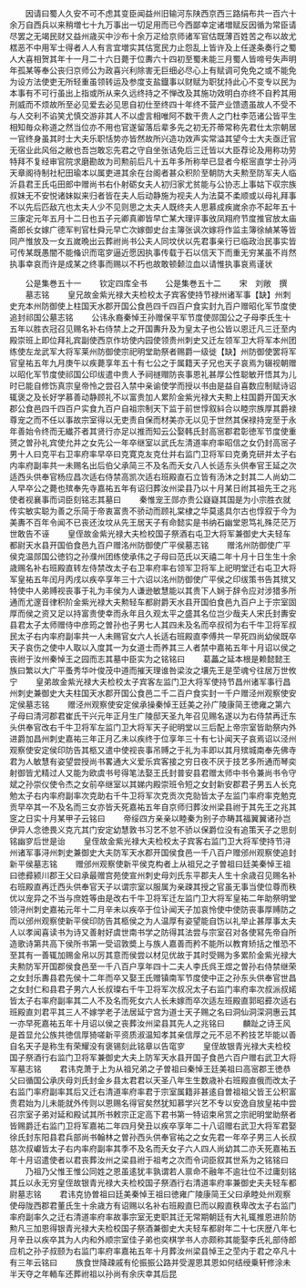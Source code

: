 <!-- { "loadSidebar": true } -->
　　因请曰蜀人久安不可不虑其变臣闻益州旧输河东陕西京西三路绢布共一百六十余万自西兵以来稍増七十九万事出一切足用而已今西鄙幸定诸増赋反因循为常臣请尽罢之无竭民财又益州歳买中沙布十余万疋给京师诸军官估既薄百姓苦之布以故尤楛恶不中用军士得者人人有言宜増实其估宽民力止怨乱上皆许及上任遂条奏行之蜀人大喜相贺其年十一月二十六日薨于位夀六十四初至蜀未能三月蜀人皆啼号失声明年孤某等奉公丧归京师公为政喜兴利除害无巨细必尽心上有赋调可免免之或不能免为设方法使吏无所轻重虽领转运及参度支盐鐡事以财赋为职犹持此心不变专以民为本事有不可行虽出上指或所从来久远终持之不惮改及其施功效明白亦终不自矜其用刑威而不烦故所至必见爱去必见思自初仕至终四十年终不营产业馈遗虽故人不受不与人交利不谄笑尤慎交游非其人不以虚言相唯阿不数干贵人之门杜李范诸公皆平生相知毎众称道之然当位亦不用也官遂留落后辈多先之初无芥蒂常称先君仕太宗朝居一官终身虽其时士大夫乐职恬势亦皆然故所兴造功效声实常溢其望今士大夫亟迁官无宿业此风俗之敝也吾岂敢忘先君之守自坐张诘免后三迁皆以大臣荐论及用称功劳特拜不复经审官院求磨勘故为司勲前后凡十五年多所称举已显者今枢宻直学士孙沔天章阁待制社杞田瑜本以属吏进其余在台阁者甚众积阶至朝防大夫勲至防军夫人临沂县君王氏屯田郎中赠尚书右仆射砺女夫人初归家尤贫能与公协志上事姑下収宗族叔妹无不安悦诸妹姒来归者皆在夫人后动静施为视夫人为法莫不柔顺或以母礼拜事不以先后匹敌亢也太夫人少不见则思之太夫人既终夫人思慕成疾嵗余亦不起年五十三康定元年五月十二日也五子元卿真卿皆早亡某大理评事攽凤翔府节度推官放太庙斋郎长女嫁广德军判官杜舜元早亡次嫁御史台主簿张讽次嫁将作监主簿徐緽某等皆同产惟放及一女五嵗晩出云葬祔尚书公夫人同坟伏以先君事亲行已临政治民事实皆可传某既愚闇不能偹识而窀穸逼近愿因执事传载于石以信天下而重无穷某虽不肖然执事幸哀而许是成某之终事而赐以不朽也故敢顿颡泣血以请惟执事哀焉谨状















　　公是集巻五十一
　　钦定四库全书
　　公是集巻五十二
　　宋　刘敞　撰
　　墓志铭
　　皇兄故金紫光禄大夫检校太子宾客使持节禄州诸军事【缺】州刺史充本州防御使上柱国天水郡开国公食邑四千四百户食实封九百户赠昭化军节度使追封祁国公墓志铭
　　公讳永裔秦悼王孙赠保平军节度使郧国公之子母李氏生十五年以胜衣冠召见赐名补右侍禁上之开国夀升及为皇太子也公皆以恩迁凡三迁至内殿崇班上即位拜礼宾副使西京作坊使内园使领贵州刺史又迁左领军卫大将军本州团练使左龙武军大将军莱州防御使宗祀明堂助祭者赐爵一级徙【缺】州防御使罢将军官皇祐五年九月庚午以疾薨享年五十有七公之于属籍天子兄也天子哀焉为辍视朝赠以昭化军节度使祁国公印绂遣中贵人予祠禭赗防丧事恩礼甚厚公性聪敏开悟其为儿时已能自修饬真宗皇帝怜之尝召入禁中亲谕使学而授以书由是益自喜数应制赋诗诏辄褒之及长好学慕善动静顾礼不以富贵加人累阶金紫光禄大夫勲上柱国爵开国天水郡公食邑四千四百户实食九百户自祖宗制天下监于前世惇叙紏合以睦宗族厚其爵禄尊宠之而不任以事故宗室得以无吏责自保而材美亦无以见于世然其保禄持宠至于永年善始令终而无纎芥者其贤行亦足以推而知云公娶韩氏封高宻郡君彰徳军节度使重赟之曽孙礼宾使允并之女先公一年卒继室以武氏左清道率府率昭信之女仍封高宻子男十人曰克平右卫率府率早卒曰克寛克友克仕并右监门卫将军曰克勇克研并太子右内率府副率共一未赐名出后伯父承简三不及名而夭女八人长适东头供奉官王延之次适西头供奉官杨应昌次适右侍禁高凯次适右班殿直石立皆有汤沐之封其二人尚幼二人早卒公之薨也殡奉先寺嘉祐五年有诏归葬汝州梁县乃以十月某日祔其祖先王之兆使者视襄事而词臣刻铭志其墓曰
　　秦惟宠王郧亦贵公嶷嶷其国是为小宗胜衣就传实敏实聪为善之乐简于帝衷富贵不骄动而顾礼棠棣之华莫逺具尔古也惇叙于今为美夀不百年令闻不已丧还汝坟从先王居天子有命懿实是书纳石幽堂恩笃礼殊茫茫万世敢告不诬
　　皇侄故金紫光禄大夫检校国子祭酒右屯卫大将军兼御史大夫轻车都尉天水县开国伯食邑九百户赠洺州防御使广平侯墓志铭
　　赠洺州防御使广平侯克温郧国公徳钧之孙濮州团练使承伟之子母曰范氏以天禧二年十月十日生生十余歳赐名补右班殿直转左侍禁改太子右卫率府率右领军卫将军上祀明堂迁右屯卫大将军皇祐五年闰月丙戌以疾卒享年三十六诏以洺州防御使广平侯之印绂策书告其殡又特使中人弟赙视丧事于礼为丰侯为人谦逊敏慧能以其贵下人娴于辞令应对涉猎多所通而尤邃音律积阶金紫光禄大夫勲轻车都尉爵天水县开国伯食邑九百户上于宗室固厚而侯之资又足以持富贵使幸而永年且久观太平之盛其名位岂少哉夫人宋氏封夀安县君太子太师赠侍中彦筠之曽孙也子男七人其四未及名而卒叔彻为右千牛卫将军叔民太子右内率府副率共一人未赐官女六人长适右班殿直李傅共一早死四尚幼侯既卒天子哀伤之使中人取以入度其一为女道士而养其三人者禁中嘉祐五年十月诏以侯之丧祔于汝州秦悼王之园而志其墓中臣实为之铭铭曰
　　葛藟之延本根是赖懿懿王族曰繁以大广平蚤秀华叶俊茂中道而摧天理谁咎梁汝之壤先王是茔魂兮往居万世攸宁
　　皇弟故金紫光禄大夫检校太子宾客左监门卫大将军使持节昌州诸军事行昌州刺史兼御史大夫柱国天水郡开国公食邑二千二百户食实封一千户赠泾州观察使安定侯墓志铭
　　赠泾州观察使安定侯承操秦悼王廷美之孙广陵康简王徳雍之第六子母曰清河郡君崔氏干兴元年正月生广陵邸天圣九年召见赐名遂以为右侍禁再迁东头供奉官改右千牛卫将军左监门卫大将军天子祀明堂以三后配上帝宗室皆助祭内外进爵加昌州刺史嘉祐三年正月乙未以疾终于位享年三十有七讣闻天子哀焉诏以泾州观察使安定侯印防告其柩又遣中使视丧事吊赙之于礼为丰即以其月殡城南奉先佛寺君为人敏慧有姿望尝授尚书畧通大义爱乐宾客接之穷日夜不厌于技艺多所通而琴奕射御皆尤精过人又能为欧虞书号得笔法娶王氏封普安县君赠太师中书令兼尚书令守斌之孙崇仪使令杰之女前卒继室以其娣内殿崇班令短之女封新安郡君子男五人长克勉太子右内率府副率次克助右千牛卫将军次克贡次克勍皆太子左监门率府率克勉克贡早卒其一不及名而三女亦皆夭死嘉祐五年自京师归葬汝州梁县祔于其先王之兆其窆之日实十月某甲子云铭曰
　　帝绥四方亲亲以睦秦为别子亦畴其福翼翼诸孙岂伊异人念徳畏义克亢其门安定幼慧敦书习艺不怠不骄以保爵位没有追策天子之思刻铭幽穸后世是诒
　　皇侄故金紫光禄大夫检校太子宾客右监门卫大将军使持节浔州诸军事浔州刺史兼御史大夫防军天水郡开国侯食邑一千八百户赠邠州观察使追封新平侯墓志铭
　　赠邠州观察使新平侯克构者上从祖兄之子曽祖曰廷美秦悼王祖曰徳彛颍川郡王父曰承最赠宫苑使宣州刺史母刘氏东平郡夫人生十余歳召见赐名补右班殿直再迁西头供奉官天子以谓宗室以服属为亲疎其授之官虽无事当使位尊而秩优以宠异之不当与庶姓等由是改右千牛卫将军迁左监门卫大将军皇祐二年助祭明堂领浔州刺史嘉祐元年十二月辛未以疾卒于位讣闻天子加哀怜使中使防丧事厚赙防之而以邠州观察使新平侯印防告其柩侯之为人温厚有姿望能自饬以礼举止甚厚事太夫人以孝闻喜读书为诗又善射好虞世南书学之防得其法尝与宗室召对各使冩先帝自所造歌诗第共高下侯所书第一受诏敦奬上与族人嘉善而矜不能所以教育矫括之惟恐不至其有一善辄加赐金帛以厉其意而侯尝以材见优故于其时受赐为多累阶金紫光禄大夫勲防军开国郡侯食邑至一千八百户享年四十二夫人李氏呉王煜之曽孙右侍禁继荣之女封乐夀县君先侯十二年而卒又娶王氏赠镇南军节度使中正之孙东头供奉官世昌之女封仁和县君子男六人长叔璨右千牛卫将军次叔况太子右监门率府率次叔派叔婼皆太子右率府副率其二人不及名而死女六人长未嫁而卒次适左班殿直郭昭彛次适右班殿直刘君平其三人不嫁学老子法居延宁宫为道士天子赐之名曰洞仙洞深洞惠云其一亦早死嘉祐五年十月诏以侯之丧葬汝州梁县其先人之兆铭曰
　　麟趾之诗王风是首显允公族共徳信厚猗嗟新平资质淑温知孝其亲信厚之元不忌不矜技艺毕能以善自名天子是称生有荣耀没有褒锡刻此铭章以告窀穸
　　皇侄故银青光禄大夫检校国子祭酒行右监门卫将军兼御史大夫上防军天水县开国子食邑六百户赠右武卫大将军墓志铭
　　君讳克萧于上为从祖兄弟之子曽祖曰秦悼王廷美祖曰高宻郡王徳恭父曰循国公承庆母刘氏封金乡县太君君以天圣八年生生数歳补右班殿直俄而改太子右监门率府副率其后又迁右清道率府率君于宗室属籍非甚逺自曽祖祖父皆王公积富贵君始为儿未能就外传则以恩赐名得官矣然犹知慕学兴艺不专以安逸自放皇祐中尝召宗室子弟对延和殿试其所书敕宗正定高下君书第一特诏束帛赏之宗祀明堂助祭者皆赐爵迁右监门卫将军嘉祐二年四月癸丑以疾卒享年二十八诏赠右武卫大将军君娶徐氏封东阳县君兵部尚书翰林之曽孙西头供奉官祐之之女先君一年卒子男三人长叔慈次叔巘皆太子右内率府副率其季不及名而夭女子六人四人尚幼其二亦夭死嘉祐五年十月诏遣使者以君丧葬汝州之梁县祔于祖考之次而令词臣叙其世系为之铭铭曰
　　乃祖乃父惟王惟公同姓之恩虽逺犹丰孰谓若人禀命不融年不逾壮位不过庸刻铭其丘以永无穷皇侄故银青光禄大夫检校国子祭酒行右清道率府率兼御史夫夫轻车都尉墓志铭
　　君讳克协曽祖曰廷美秦悼王祖曰徳雍广陵康简王父曰承睦处州观察使母陇西郡君董氏生十余歳方有诏赐以名补右班殿直巳而以殿直秩卑改太子右监门率府副率久之迁右清道率府率故事宗室无吏职其迁无常期朝廷有大礼辄推恩进阶防勲凡三加恩得银青光禄大夫检校国子祭酒兼御史大夫轻车都尉年二十七庆歴八年七月辛丑以疾卒其为人内和外顺宗室佳子弟也奕棋学书人亦颇称其能娶李氏礼部侍郎应机之孙子叔颐为右监门率府率嘉祐五年十月葬汝州梁县悼王之茔内于君之卒凡十有三年云铭曰
　　族食世降疎戚有伦振振公路并受渥恩其恩如何结绶乗轩修涂未半天夺之年輀车还葬祔祖以孙尚有余庆幸其后昆
